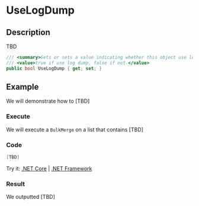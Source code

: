 # UseLogDump

## Description

TBD

```csharp
/// <summary>Gets or sets a value indicating whether this object use log dump.</summary>
/// <value>true if use log dump, false if not.</value>
public bool UseLogDump { get; set; }
```

## Example

We will demonstrate how to [TBD]

### Execute

We will execute a `BulkMerge` on a list that contains [TBD]

### Code

```csharp
[TBD]
```

Try it: [.NET Core]([TBD]) | [.NET Framework]([TBD])

### Result

We outputted [TBD]